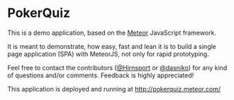 PokerQuiz
=========
This is a demo application, based on the [Meteor](http://www.meteor.com) JavaScript framework.

It is meant to demonstrate, how easy, fast and lean it is to build a single page application (SPA) with MeteorJS, not only for rapid prototyping.

Feel free to contact the contributors ([@Hirnsport](http://twitter.com/hirnsport) or [@dasniko](http://twitter.com/dasniko)) for any kind of questions and/or comments. Feedback is highly appreciated!

This application is deployed and running at <http://pokerquiz.meteor.com/>
